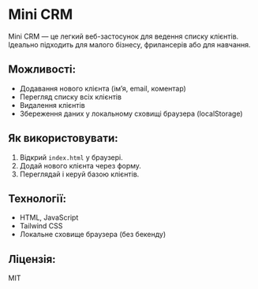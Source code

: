 
# Mini CRM

Mini CRM — це легкий веб-застосунок для ведення списку клієнтів.  
Ідеально підходить для малого бізнесу, фрилансерів або для навчання.

## Можливості:
- Додавання нового клієнта (ім’я, email, коментар)
- Перегляд списку всіх клієнтів
- Видалення клієнтів
- Збереження даних у локальному сховищі браузера (localStorage)

## Як використовувати:
1. Відкрий `index.html` у браузері.
2. Додай нового клієнта через форму.
3. Переглядай і керуй базою клієнтів.

## Технології:
- HTML, JavaScript
- Tailwind CSS
- Локальне сховище браузера (без бекенду)

## Ліцензія:
MIT
